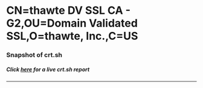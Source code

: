 # CN=thawte DV SSL CA - G2,OU=Domain Validated SSL,O=thawte\, Inc.,C=US
### Snapshot of crt.sh
##### Click [here](https://crt.sh/?serial=0D889F45D3FA69043C30B6D7658D9FE6) for a live crt.sh report

---
